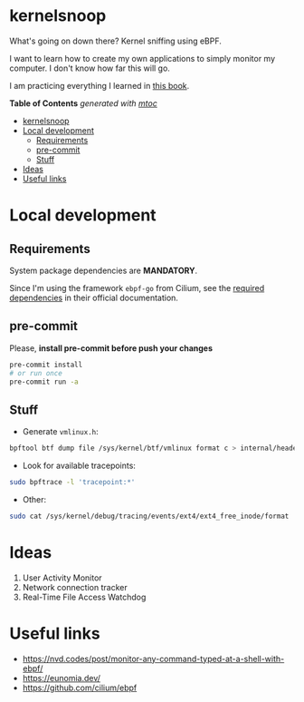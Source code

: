# kernelsnoop

What's going on down there? Kernel sniffing using eBPF.

I want to learn how to create my own applications to simply monitor my computer. I don't know how far this will go.

I am practicing everything I learned in [this book](https://isovalent.com/books/learning-ebpf).


<!-- START OF TOC !DO NOT EDIT THIS CONTENT MANUALLY-->
**Table of Contents**  *generated with [mtoc](https://github.com/containerscrew/mtoc)*
- [kernelsnoop](#kernelsnoop)
- [Local development](#local-development)
  - [Requirements](#requirements)
  - [pre-commit](#pre-commit)
  - [Stuff](#stuff)
- [Ideas](#ideas)
- [Useful links](#useful-links)
<!-- END OF TOC -->

# Local development

## Requirements

System package dependencies are **MANDATORY**.

Since I'm using the framework `ebpf-go` from Cilium, see the [required dependencies](https://ebpf-go.dev/guides/getting-started/#ebpf-c-program) in their official documentation.


## pre-commit

Please, **install pre-commit before push your changes**

```bash
pre-commit install
# or run once
pre-commit run -a
```

## Stuff

* Generate `vmlinux.h`:

```bash
bpftool btf dump file /sys/kernel/btf/vmlinux format c > internal/headers/vmlinux.h
```

* Look for available tracepoints:

```bash
sudo bpftrace -l 'tracepoint:*'
```

* Other:

```bash
sudo cat /sys/kernel/debug/tracing/events/ext4/ext4_free_inode/format
```

# Ideas

1. User Activity Monitor
2. Network connection tracker
3. Real-Time File Access Watchdog


# Useful links

* https://nvd.codes/post/monitor-any-command-typed-at-a-shell-with-ebpf/
* https://eunomia.dev/
* https://github.com/cilium/ebpf
